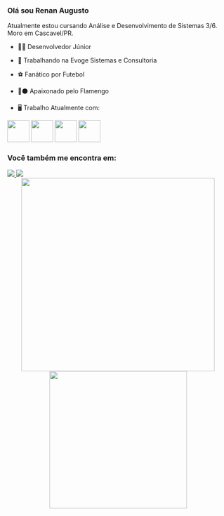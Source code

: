 ### Olá sou Renan Augusto

Atualmente estou cursando Análise e Desenvolvimento de Sistemas 3/6. Moro em Cascavel/PR.

-  🧑‍💻 Desenvolvedor Júnior

- 🏢	Trabalhando na Evoge Sistemas e Consultoria

- ⚽	Fanático por Futebol 

- 🔴⚫ Apaixonado pelo Flamengo

- 🖥️	Trabalho Atualmente com:

<div display="inline">
<img width="50" height="50" src="https://cdn.jsdelivr.net/gh/devicons/devicon/icons/angularjs/angularjs-original.svg" />
<img width="50" height="50" src="https://cdn.jsdelivr.net/gh/devicons/devicon/icons/kotlin/kotlin-original.svg" />
<img width="50" height="50" src="https://cdn.jsdelivr.net/gh/devicons/devicon/icons/postgresql/postgresql-original.svg" />
<img width="50" height="50" src="https://cdn.jsdelivr.net/gh/devicons/devicon/icons/fedora/fedora-original.svg" />
</div>

### Você também me encontra em:
<a href="https://www.linkedin.com/in/renan-mendes-carlos/">
  <img src="https://img.shields.io/badge/linkedin-%230077B5.svg?style=for-the-badge&logo=linkedin&logoColor=white"/>
</a>
<a href="https://www.instagram.com/renan_a.m.c/?next=%2F">
  <img src="https://img.shields.io/badge/Instagram-%23E4405F.svg?style=for-the-badge&logo=Instagram&logoColor=white"/>
</a>

<div align="center">
    <img src="https://github-readme-stats.vercel.app/api?username=renanaug&show_icons=true&include_all_commits=true&line_height=20&hide_border=true&theme=graywhite" width="440"/>
    <img src="https://github-readme-stats.vercel.app/api/top-langs/?username=renanaug&layout=compact&theme=graywhite&hide_border=true" width="313" />
</div>
